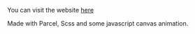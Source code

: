 You can visit the website [here](https://armand-salle.fr/outdoors)

Made with Parcel, Scss and some javascript canvas animation.
